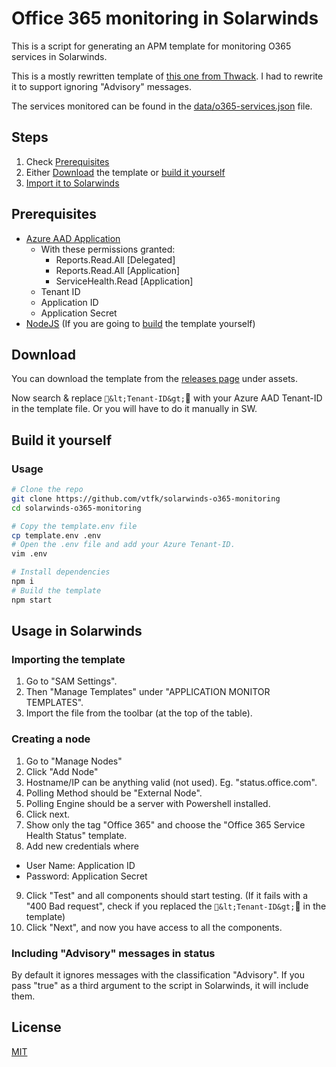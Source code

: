 # Office 365 monitoring in Solarwinds
This is a script for generating an APM template for monitoring O365 services in Solarwinds.

This is a mostly rewritten template of [this one from Thwack](https://thwack.solarwinds.com/t5/SAM-Documents/Office-365-Service-Health-using-Office-365-Service/ta-p/518526). I had to rewrite it to support ignoring "Advisory" messages.

The services monitored can be found in the [data/o365-services.json](/blob/master/data/o365-services.json) file.

## Steps
1. Check [Prerequisites](#Prerequisites)
2. Either [Download](#Download) the template or [build it yourself](#Build-it-yourself)
3. [Import it to Solarwinds](#Usage-in-Solarwinds)

## Prerequisites
- [Azure AAD Application](https://portal.azure.com/#blade/Microsoft_AAD_IAM/ActiveDirectoryMenuBlade/RegisteredApps)
  - With these permissions granted:
    - Reports.Read.All [Delegated]
    - Reports.Read.All [Application]
    - ServiceHealth.Read [Application]
  - Tenant ID
  - Application ID
  - Application Secret
- [NodeJS](https://nodejs.org/en/download/) (If you are going to [build](#Build-it-yourself) the template yourself)

## Download
You can download the template from the [releases page](/releases) under assets.

Now search & replace `&lt;Tenant-ID&gt;` with your Azure AAD Tenant-ID in the template file. Or you will have to do it manually in SW.

## Build it yourself

### Usage
```sh
# Clone the repo
git clone https://github.com/vtfk/solarwinds-o365-monitoring
cd solarwinds-o365-monitoring

# Copy the template.env file
cp template.env .env
# Open the .env file and add your Azure Tenant-ID.
vim .env

# Install dependencies
npm i
# Build the template
npm start
```

## Usage in Solarwinds
### Importing the template
1. Go to "SAM Settings".
2. Then "Manage Templates" under "APPLICATION MONITOR TEMPLATES".
3. Import the file from the toolbar (at the top of the table).

### Creating a node
1. Go to "Manage Nodes"
2. Click "Add Node"
3. Hostname/IP can be anything valid (not used). Eg. "status.office.com".
4. Polling Method should be "External Node".
5. Polling Engine should be a server with Powershell installed.
6. Click next.
7. Show only the tag "Office 365" and choose the "Office 365 Service Health Status" template.
8. Add new credentials where
  - User Name: Application ID
  - Password: Application Secret
9. Click "Test" and all components should start testing. (If it fails with a "400 Bad request", check if you replaced the `&lt;Tenant-ID&gt;` in the template)
10. Click "Next", and now you have access to all the components.

### Including "Advisory" messages in status
By default it ignores messages with the classification "Advisory". If you pass "true" as a third argument to the script in Solarwinds, it will include them.

## License
[MIT](LICENSE)
